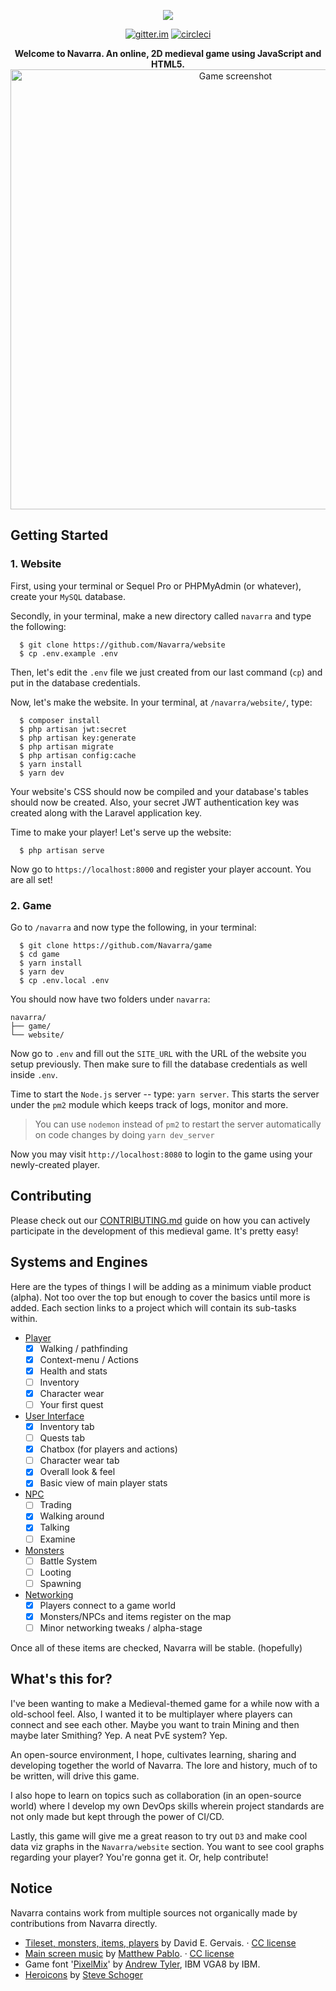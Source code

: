 <p align="center">
  <img src="https://github.com/Navarra/game/raw/master/src/assets/logo.png"/>
</p>

<p align="center">
  <a href="https://gitter.im/Navarra/game"><img src="https://badges.gitter.im/Navarra/game.svg" alt="gitter.im"></a>
  <a href="https://circleci.com/gh/Navarra/game/tree/master"><img src="https://circleci.com/gh/Navarra/game/tree/master.svg?style=svg" alt="circleci"></a>
</p>

<p align="center">
  <strong>Welcome to Navarra. An online, 2D medieval game using JavaScript and HTML5.</strong>

  <img width="704" alt="Game screenshot" src="https://user-images.githubusercontent.com/616320/34860792-9a2c0ee8-f725-11e7-9e60-91b8610926f2.png">
</p>

## Getting Started

### 1. Website

First, using your terminal or Sequel Pro or PHPMyAdmin (or whatever), create your `MySQL` database.

Secondly, in your terminal, make a new directory called `navarra` and type the following:

      $ git clone https://github.com/Navarra/website
      $ cp .env.example .env

Then, let's edit the `.env` file we just created from our last command (`cp`) and put in the database credentials.

Now, let's make the website. In your terminal, at `/navarra/website/`, type:

      $ composer install
      $ php artisan jwt:secret
      $ php artisan key:generate
      $ php artisan migrate
      $ php artisan config:cache
      $ yarn install
      $ yarn dev

Your website's CSS should now be compiled and your database's tables should now be created. Also, your secret JWT authentication key was created along with the Laravel application key.

Time to make your player! Let's serve up the website:

      $ php artisan serve

Now go to `https://localhost:8000` and register your player account. You are all set!

### 2. Game

Go to `/navarra` and now type the following, in your terminal:

      $ git clone https://github.com/Navarra/game
      $ cd game
      $ yarn install
      $ yarn dev
      $ cp .env.local .env

You should now have two folders under `navarra`:

    navarra/
    ├── game/
    └── website/

Now go to `.env` and fill out the `SITE_URL` with the URL of the website you setup previously. Then make sure to fill the database credentials as well inside `.env`.

Time to start the `Node.js` server -- type: `yarn server`. This starts the server under the `pm2` module which keeps track of logs, monitor and more.

> You can use `nodemon` instead of `pm2` to restart the server automatically on code changes by doing `yarn dev_server`

Now you may visit `http://localhost:8080` to login to the game using your newly-created player.

## Contributing

Please check out our [CONTRIBUTING.md](https://github.com/Navarra/game/blob/master/CONTRIBUTING.md) guide on how you can actively participate in the development of this medieval game. It's pretty easy!

## Systems and Engines

Here are the types of things I will be adding as a minimum viable product (alpha). Not too over the top but enough to cover the basics until more is added. Each section links to a project which will contain its sub-tasks within.

- [Player](https://github.com/Navarra/game/projects/1)
  - [x] Walking / pathfinding
  - [x] Context-menu / Actions
  - [X] Health and stats
  - [ ] Inventory
  - [X] Character wear
  - [ ] Your first quest
- [User Interface](https://github.com/Navarra/game/projects/2)
  - [x] Inventory tab
  - [ ] Quests tab
  - [x] Chatbox (for players and actions)
  - [ ] Character wear tab
  - [x] Overall look &amp; feel
  - [x] Basic view of main player stats
- [NPC](https://github.com/Navarra/game/projects/3)
  - [ ] Trading
  - [x] Walking around
  - [x] Talking
  - [ ] Examine
- [Monsters](https://github.com/Navarra/game/projects/3)
  - [ ] Battle System
  - [ ] Looting
  - [ ] Spawning
- [Networking](https://github.com/Navarra/game/projects/5)
  - [X] Players connect to a game world
  - [X] Monsters/NPCs and items register on the map
  - [ ] Minor networking tweaks / alpha-stage

Once all of these items are checked, Navarra will be stable. (hopefully)

## What's this for?

I've been wanting to make a Medieval-themed game for a while now with a old-school feel. Also, I wanted it to be multiplayer where players can connect and see each other. Maybe you want to train Mining and then maybe later Smithing? Yep. A neat PvE system? Yep.

An open-source environment, I hope, cultivates learning, sharing and developing together the world of Navarra. The lore and history, much of to be written, will drive this game.

I also hope to learn on topics such as collaboration (in an open-source world) where I develop my own DevOps skills wherein project standards are not only made but kept through the power of CI/CD.

Lastly, this game will give me a great reason to try out `D3` and make cool data viz graphs in the `Navarra/website` section. You want to see cool graphs regarding your player? You're gonna get it. Or, help contribute!

## Notice

Navarra contains work from multiple sources not organically made by contributions from Navarra directly.

- [Tileset, monsters, items, players](http://pousse.rapiere.free.fr/tome/tome-tiles.htm) by David E. Gervais. &middot; [CC license](https://creativecommons.org/licenses/by/3.0/)
- [Main screen music](https://opengameart.org/content/enchanted-festival) by [Matthew Pablo](http://www.matthewpablo.com). &middot; [CC license](https://creativecommons.org/licenses/by/3.0/)
- Game font '[PixelMix](https://www.dafont.com/pixelmix.font)' by [Andrew Tyler](http://andrewtyler.net/fonts/), IBM VGA8 by IBM.
- [Heroicons](https://github.com/sschoger/heroicons-ui) by [Steve Schoger](http://www.steveschoger.com/)
